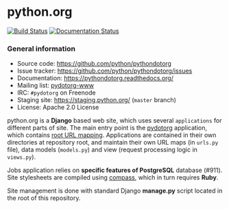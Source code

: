 # python.org

[![Build Status](https://travis-ci.org/python/pythondotorg.png?branch=master)](https://travis-ci.org/python/pythondotorg)
[![Documentation Status](https://readthedocs.org/projects/pythondotorg/badge/?version=latest)](http://pythondotorg.readthedocs.org/?badge=latest)

### General information

* Source code: https://github.com/python/pythondotorg
* Issue tracker: https://github.com/python/pythondotorg/issues
* Documentation: https://pythondotorg.readthedocs.org/
* Mailing list: [pydotorg-www](https://mail.python.org/mailman/listinfo/pydotorg-www)
* IRC: `#pydotorg` on Freenode
* Staging site: https://staging.python.org/ (`master` branch)
* License: Apache 2.0 License

python.org is a **Django** based web site, which uses several `applications` for different parts of site. The main entry point is the [pydotorg](https://github.com/python/pythondotorg/tree/master/pydotorg) application, which contains [root URL mapping](https://github.com/python/pythondotorg/blob/master/pydotorg/urls.py). Applications are contained in their own directories at repository root, and maintain their own URL maps (in `urls.py` file), data models (`models.py`) and view (request processing logic in `views.py`).

Jobs application relies on **specific features of PostgreSQL** database (#911). Site stylesheets are compiled using [compass](http://compass-style.org/), which in turn requires **Ruby**.

Site management is done with standard Django **manage.py** script located in the root of this repository.
